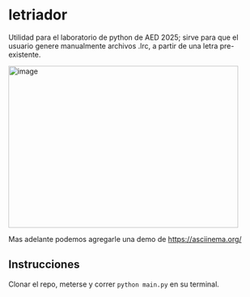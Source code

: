 # letriador

Utilidad para el laboratorio de python de AED 2025; sirve para que el usuario genere manualmente archivos .lrc, a partir de una letra pre-existente.

<img width="454" height="320" alt="image" src="https://github.com/user-attachments/assets/ed7da5c6-e74b-415f-aeec-145cbc442d19" />

Mas adelante podemos agregarle una demo de https://asciinema.org/

## Instrucciones

Clonar el repo, meterse y correr `python main.py` en su terminal.
